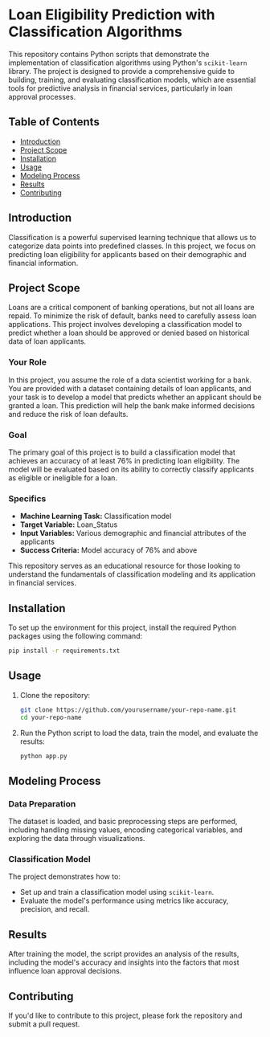 
# Loan Eligibility Prediction with Classification Algorithms

This repository contains Python scripts that demonstrate the implementation of classification algorithms using Python's `scikit-learn` library. The project is designed to provide a comprehensive guide to building, training, and evaluating classification models, which are essential tools for predictive analysis in financial services, particularly in loan approval processes.

## Table of Contents

- [Introduction](#introduction)
- [Project Scope](#project-scope)
- [Installation](#installation)
- [Usage](#usage)
- [Modeling Process](#modeling-process)
- [Results](#results)
- [Contributing](#contributing)

## Introduction

Classification is a powerful supervised learning technique that allows us to categorize data points into predefined classes. In this project, we focus on predicting loan eligibility for applicants based on their demographic and financial information.

## Project Scope

Loans are a critical component of banking operations, but not all loans are repaid. To minimize the risk of default, banks need to carefully assess loan applications. This project involves developing a classification model to predict whether a loan should be approved or denied based on historical data of loan applicants.

### Your Role

In this project, you assume the role of a data scientist working for a bank. You are provided with a dataset containing details of loan applicants, and your task is to develop a model that predicts whether an applicant should be granted a loan. This prediction will help the bank make informed decisions and reduce the risk of loan defaults.

### Goal

The primary goal of this project is to build a classification model that achieves an accuracy of at least 76% in predicting loan eligibility. The model will be evaluated based on its ability to correctly classify applicants as eligible or ineligible for a loan.

### Specifics

- **Machine Learning Task:** Classification model
- **Target Variable:** Loan_Status
- **Input Variables:** Various demographic and financial attributes of the applicants
- **Success Criteria:** Model accuracy of 76% and above

This repository serves as an educational resource for those looking to understand the fundamentals of classification modeling and its application in financial services.

## Installation

To set up the environment for this project, install the required Python packages using the following command:

```bash
pip install -r requirements.txt
```

## Usage

1. Clone the repository:

   ```bash
   git clone https://github.com/yourusername/your-repo-name.git
   cd your-repo-name
   ```

2. Run the Python script to load the data, train the model, and evaluate the results:

   ```bash
   python app.py
   ```

## Modeling Process

### Data Preparation

The dataset is loaded, and basic preprocessing steps are performed, including handling missing values, encoding categorical variables, and exploring the data through visualizations.

### Classification Model

The project demonstrates how to:

- Set up and train a classification model using `scikit-learn`.
- Evaluate the model's performance using metrics like accuracy, precision, and recall.

## Results

After training the model, the script provides an analysis of the results, including the model's accuracy and insights into the factors that most influence loan approval decisions.

## Contributing

If you'd like to contribute to this project, please fork the repository and submit a pull request.

